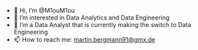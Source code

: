 - 👋 Hi, I’m @M1ouM1ou
- 👀 I’m interested in Data Analytics and Data Engineering
- 🌱 I’m a Data Analyst that is currently making the switch to Data Engineering
- 📫 How to reach me: martin.bergmann91@gmx.de

<!---
M1ouM1ou/M1ouM1ou is a ✨ special ✨ repository because its `README.md` (this file) appears on your GitHub profile.
You can click the Preview link to take a look at your changes.
--->
